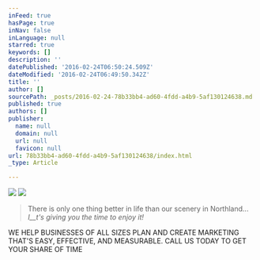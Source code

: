 ```yaml
---
inFeed: true
hasPage: true
inNav: false
inLanguage: null
starred: true
keywords: []
description: ''
datePublished: '2016-02-24T06:50:24.509Z'
dateModified: '2016-02-24T06:49:50.342Z'
title: ''
author: []
sourcePath: _posts/2016-02-24-78b33bb4-ad60-4fdd-a4b9-5af130124638.md
published: true
authors: []
publisher:
  name: null
  domain: null
  url: null
  favicon: null
url: 78b33bb4-ad60-4fdd-a4b9-5af130124638/index.html
_type: Article

---
```

![](https://the-grid-user-content.s3-us-west-2.amazonaws.com/d5b4451d-ab39-4516-80fc-3891fc33dcc3.JPG)
![](https://the-grid-user-content.s3-us-west-2.amazonaws.com/57cbd9e0-a8de-45e3-a25f-5f3bb7db9b05.png)

> There is only one thing better in life than our scenery in Northland... _I__t's giving you the time to enjoy it!_

WE HELP BUSINESSES OF ALL SIZES PLAN AND CREATE MARKETING THAT'S EASY, EFFECTIVE, AND MEASURABLE. CALL US TODAY TO GET YOUR SHARE OF TIME